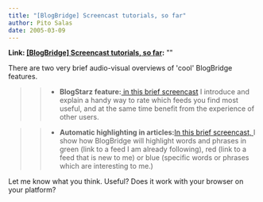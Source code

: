 ```yaml
---
title: "[BlogBridge] Screencast tutorials, so far"
author: Pito Salas
date: 2005-03-09
---
```


**Link: [[BlogBridge] Screencast tutorials, so far](None):** ""

There are two very brief audio-visual overviews of 'cool' BlogBridge features.

>>

>>   * **BlogStarz feature:**[ in this brief
screencast](<http://www.blogbridge.com/movies/overview.mov>) I introduce and
explain a handy way to rate which feeds you find most useful, and at the same
time benefit from the experience of other users.

>>   * **Automatic highlighting in articles:**[In this brief screencast,
](<http://www.blogbridge.com/movies/highlights.mov>)I show how BlogBridge will
highlight words and phrases in green (link to a feed I am already following),
red (link to a feed that is new to me) or blue (specific words or phrases
which are interesting to me.)

Let me know what you think. Useful? Does it work with your browser on your
platform?


